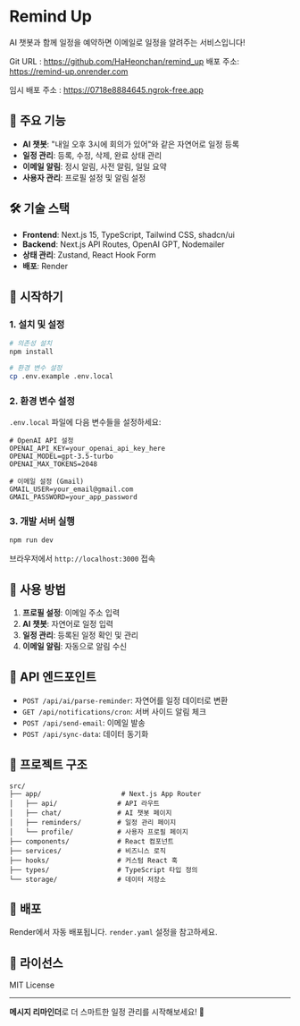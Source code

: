 # Remind Up

AI 챗봇과 함께 일정을 예약하면 이메일로 일정을 알려주는 서비스입니다!

Git URL : https://github.com/HaHeonchan/remind_up
배포 주소: https://remind-up.onrender.com

임시 배포 주소 : https://0718e8884645.ngrok-free.app

## 🚀 주요 기능

- **AI 챗봇**: "내일 오후 3시에 회의가 있어"와 같은 자연어로 일정 등록
- **일정 관리**: 등록, 수정, 삭제, 완료 상태 관리
- **이메일 알림**: 정시 알림, 사전 알림, 일일 요약
- **사용자 관리**: 프로필 설정 및 알림 설정

## 🛠 기술 스택

- **Frontend**: Next.js 15, TypeScript, Tailwind CSS, shadcn/ui
- **Backend**: Next.js API Routes, OpenAI GPT, Nodemailer
- **상태 관리**: Zustand, React Hook Form
- **배포**: Render

## 🚀 시작하기

### 1. 설치 및 설정

```bash
# 의존성 설치
npm install

# 환경 변수 설정
cp .env.example .env.local
```

### 2. 환경 변수 설정

`.env.local` 파일에 다음 변수들을 설정하세요:

```env
# OpenAI API 설정
OPENAI_API_KEY=your_openai_api_key_here
OPENAI_MODEL=gpt-3.5-turbo
OPENAI_MAX_TOKENS=2048

# 이메일 설정 (Gmail)
GMAIL_USER=your_email@gmail.com
GMAIL_PASSWORD=your_app_password
```

### 3. 개발 서버 실행

```bash
npm run dev
```

브라우저에서 `http://localhost:3000` 접속

## 📱 사용 방법

1. **프로필 설정**: 이메일 주소 입력
2. **AI 챗봇**: 자연어로 일정 입력
3. **일정 관리**: 등록된 일정 확인 및 관리
4. **이메일 알림**: 자동으로 알림 수신

## 🔧 API 엔드포인트

- `POST /api/ai/parse-reminder`: 자연어를 일정 데이터로 변환
- `GET /api/notifications/cron`: 서버 사이드 알림 체크
- `POST /api/send-email`: 이메일 발송
- `POST /api/sync-data`: 데이터 동기화

## 📁 프로젝트 구조

```
src/
├── app/                    # Next.js App Router
│   ├── api/               # API 라우트
│   ├── chat/              # AI 챗봇 페이지
│   ├── reminders/         # 일정 관리 페이지
│   └── profile/           # 사용자 프로필 페이지
├── components/            # React 컴포넌트
├── services/              # 비즈니스 로직
├── hooks/                 # 커스텀 React 훅
├── types/                 # TypeScript 타입 정의
└── storage/               # 데이터 저장소
```

## 🚀 배포

Render에서 자동 배포됩니다. `render.yaml` 설정을 참고하세요.

## 📄 라이선스

MIT License

---

**메시지 리마인더**로 더 스마트한 일정 관리를 시작해보세요! 🚀